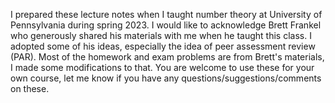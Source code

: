 I prepared these lecture notes when I taught number theory at University of Pennsylvania during spring 2023. I would like to acknowledge Brett Frankel who generously shared his materials with me when he taught 
this class. I adopted some of his ideas, especially the idea of peer assessment review (PAR). Most of the homework and exam problems are from Brett's materials, I made some modifications to that.
You are welcome to use these for your own course, let me know if you have any questions/suggestions/comments on these.
